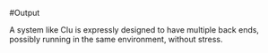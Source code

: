 #Output

A system like Clu is expressly designed to have multiple back ends, possibly running in the same environment, without stress. 